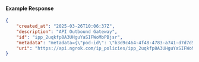 <!-- Code generated for API Clients. DO NOT EDIT. -->

#### Example Response

```json
{
	"created_at": "2025-03-26T10:06:37Z",
	"description": "API Outbound Gateway",
	"id": "ipp_2uqkfp8A3UHguYaSIFWoMbPBjsr",
	"metadata": "metadata={\"pod-id\": \"b3d9c464-4f48-4783-a741-d7d7d5db310f\"}",
	"uri": "https://api.ngrok.com/ip_policies/ipp_2uqkfp8A3UHguYaSIFWoMbPBjsr"
}
```
